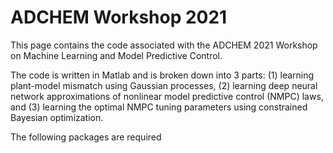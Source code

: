 # ADCHEM Workshop 2021

This page contains the code associated with the ADCHEM 2021 Workshop on Machine Learning and Model Predictive Control. 

The code is written in Matlab and is broken down into 3 parts: (1) learning plant-model mismatch using Gaussian processes, 
(2) learning deep neural network approximations of nonlinear model predictive control (NMPC) laws, and (3) learning
the optimal NMPC tuning parameters using constrained Bayesian optimization. 

The following packages are required
